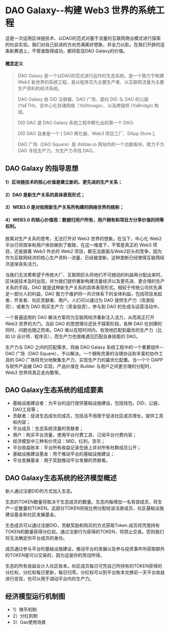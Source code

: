 # DAO Galaxy--构建 Web3 世界的系统工程
这是一次运用区块链技术、以DAO的范式对基于流量的互联网商业模式进行探索的社会实验。我们对自己前进的方向充满美好想象，并全力以赴。在我们开辟的这条新赛道上，不管谁取得成功，都将彰显DAO Galaxy的价值。

#### 概念定义

>
> DAO Galaxy 是一个以DAO的范式进行运作的生态系统，是一个致力于构建 Web3 新世界的系统工程，是以程序员为主要生产者、以互联网流量为主要生产资料的经济系统。
> 
> DAO Galaxy 由 DID 注册器、DAO 广场、面向 DID 与 DAO 的公链 (YaETH)、去中心化存储网络（YaStorage）、以及跨链桥 (YaBridge) 构成。
> 
> DID DAO 是 DAO Galaxy 系统工程中孵化出的第一个 DAO;
>
> DID DAO 自身是一个 [ DAO 孵化器、Web3 项目工厂、DApp Store ];
>
> DAO 广场（DAO Square）是 diddao.io 网站内的一个功能板块，致力于为 DAO 寻找生产力，为生产力寻找 DAO。
>

## DAO Galaxy 的指导思想

#### 1）区块链技术的核心价值是建立新的、更先进的生产关系；

#### 2）DAO 是新生产关系的具体表现形式；

#### 3）WEB3.0 是对依照新生产关系所构建的网络世界的统称；

#### 4）WEB3.0 的核心价值观：数据归用户所有，用户拥有和项目方分享价值的同等权利。

脱离对生产关系的思考，无法打开对 Web3 世界的想象。在当下，中心化 Web2 平台已将效率和用户体验做到了极致，在这一维度下，不管是真正的 Web3 项目，还是披着 Web3 外衣的 Web2 项目，都无法直面与Web2巨头的竞争，因为作为互联网经济的核心生产资料--流量，已经被垄断，这种垄断已经使得互联网经济逐渐丧失活力。

当我们无法寄希望于传统大厂、互联网巨头将他们不可撼动的利益再分配出来时，区块链技术及时出现，并为我们提供重新构建流量经济以及更先进、更合理的生产关系的手段。DAO 就是这种新生产关系的具体表现形式。相较于传统公司优先满足一部分人的利益，DAO 致力于维护同一共识体系下的全体利益，包括项目发起者、开发者、社区贡献者、用户。人们可以通过为 DAO 提供生产力（资源投资），或者为 DAO 购买生产力（资金投资），参与到 DAO 的生成与运营活动中。

一个普遍适用的 DAO 解决方案将为互联网经济重新注入活力，从而真正打开 Web3 世界的大门。当前 DAO 的思想理论还处于探索阶段，各种 DAO 在创建的同时，问题也随之而来。DAO 难以在短时间内，有效地匹配到最优的生产力（比如 UI 设计师、程序员），而生产力也很难遇见匹配自身技能的 DAO。

生产力与 DAO 之间的匹配需求，将由 DAO Galaxy 系统工程中的一个重要组件--DAO 广场（DAO Square），予以解决。一个拥有完善的治理协议和丰富的协作工具的 DAO 广场将充分地聚集生产力、实现生产力的最优化配置。当一个个 DAPP 与软件产品被 DAO 实现，产品价值在 Builder 与用户之间更合理的分配时，Web3 世界将真正走向繁荣。


## DAO Galaxy生态系统的组成要素
- 基础设施建设者：为平台的运行提供基础设施建设，包括钱包，DID，公链，DAO工具等；
- 贡献者：促进生态成长的成员，包括且不局限于促进社区成员增长，提供工具和内容；
- 平台成员：生态系统流量的贡献者；
- 用户：购买平台流量，使用平台付费工具、订阅平台付费内容；
- 经济模型中三种有价凭证：MID，红利，货币；
- 平台收益账本：平台所有收益记录在链上并对所有社群成员公开；
- 基础设施建设基金：用于推动平台的基础设施建设；
- 平台发展基金：用于奖励推动平台发展的贡献者。


## DAO Galaxy生态系统的经济模型概述

新人通过注册DID的方式加入生态。

生态的TOKEN数量将取决于生态成员的数量。生态内每增加一名有效成员，将生产一定数量的TOKEN。这部分TOKEN将按比例分配给该注册成员，社区基础设施建设基金和社区发展基金。

生态成员可以通过注册DID，贡献奖励和购买的方式获取Token.成员将凭借持有TOKEN的数量获得分红权。通过注册行为获得的TOKEN，将禁止交易。否则我们将无法确定你平台成员的身份。

成员通过参与平台的基础设施建设，推动平台的发展以及参与投资事件所获取额外的TOKEN是可以交易的，因为这是你的劳动所得。

生态的所有收益会计入社区账本。社区成员每日可凭自己所持有的TOKEN获得的分红权，分红权每日更新，每日归零。分红权可以到平台账本兑换前一天平台收益进行变现，也可以用于调动平台内的生产力。


## 经济模型运行机制图
- 1）铸币机制
- 2）分红机制
- 3）Gas使用场景


